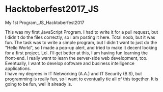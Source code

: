 # Hacktoberfest2017_JS
My 1st Program_JS_Hacktoberfest2017


This was my first JavaScript Program.  I had to write it for a pull request, but I didn't do the files correctly, so I am posting it here.  Total noob, but it was fun.  The task was to write a simple program, but I didn't want to just do the "Hello World", so I made a pop-up alert, and tried to make it decent looking for a first project. Lol.  I'll get better at this, I am having fun learning the front-end.  I really want to learn the server-side web development, too.  Eventually, I want to develop software and business intelligence applications.  
I have my degrees in IT Networking (A.A.) and IT Security (B.S), but programming is really fun, so I want to eventually tie all of this together.  It is going to be fun, well it already is. 
